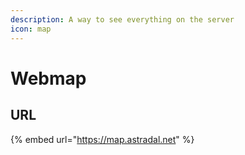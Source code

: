 ```yaml
---
description: A way to see everything on the server
icon: map
---
```


# Webmap

## URL

{% embed url="https://map.astradal.net" %}

